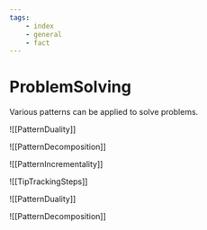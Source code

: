 ```yaml
---
tags:
    - index
    - general
    - fact
---
```

# ProblemSolving

Various patterns can be applied to solve problems.

![[PatternDuality]]

![[PatternDecomposition]]

![[PatternIncrementality]]

![[TipTrackingSteps]]

![[PatternDuality]]

![[PatternDecomposition]]
